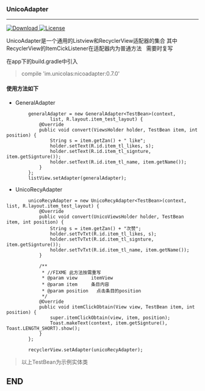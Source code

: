 
### UnicoAdapter

---

[ ![Download](https://api.bintray.com/packages/unicolas/maven/nicoadapter/images/download.svg) ](https://bintray.com/unicolas/maven/nicoadapter/_latestVersion)
[![License](https://img.shields.io/badge/license-Apache%202-green.svg)](https://www.apache.org/licenses/LICENSE-2.0)

UnicoAdapter是一个通用的Listview和RecyclerView适配器的集合
其中RecyclerView的ItemCickListener在适配器内为普通方法   需要时复写

在app下的build.gradle中引入

> compile 'im.unicolas:nicoadapter:0.7.0'

#### 使用方法如下

- GeneralAdapter

```
        generalAdapter = new GeneralAdapter<TestBean>(context,
                list, R.layout.item_test_layout) {
            @Override
            public void convert(ViewsHolder holder, TestBean item, int position) {
                String s = item.getZan() + " like";
                holder.setText(R.id.item_tl_likes, s);
                holder.setText(R.id.item_tl_signture, item.getSignture());
                holder.setText(R.id.item_tl_name, item.getName());
            }
        };
        listView.setAdapter(generalAdapter);
```

- UnicoRecyAdapter

```
        unicoRecyAdapter = new UnicoRecyAdapter<TestBean>(context, list, R.layout.item_test_layout) {
            @Override
            public void convert(UnicoViewsHolder holder, TestBean item, int position) {
                String s = item.getZan() + "次赞";
                holder.setTvTxt(R.id.item_tl_likes, s);
                holder.setTvTxt(R.id.item_tl_signture, item.getSignture());
                holder.setTvTxt(R.id.item_tl_name, item.getName());
            }

            /**
             * //FIXME 此方法按需重写
             * @param view     itemView
             * @param item     条目内容
             * @param position   点击条目的position
             */
            @Override
            public void itemClickObtain(View view, TestBean item, int position) {
                super.itemClickObtain(view, item, position);
                Toast.makeText(context, item.getSignture(), Toast.LENGTH_SHORT).show();
            }
        };

        recyclerView.setAdapter(unicoRecyAdapter);
```

> 以上TestBean为示例实体类


## END
